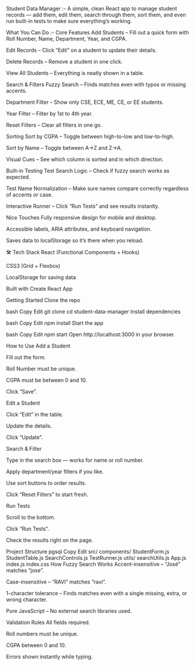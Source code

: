 Student Data Manager :-
A simple, clean React app to manage student records — add them, edit them, search through them, sort them, and even run built-in tests to make sure everything’s working.

What You Can Do :-
Core Features
Add Students – Fill out a quick form with Roll Number, Name, Department, Year, and CGPA.

Edit Records – Click “Edit” on a student to update their details.

Delete Records – Remove a student in one click.

View All Students – Everything is neatly shown in a table.

Search & Filters
Fuzzy Search – Finds matches even with typos or missing accents.

Department Filter – Show only CSE, ECE, ME, CE, or EE students.

Year Filter – Filter by 1st to 4th year.

Reset Filters – Clear all filters in one go.

Sorting
Sort by CGPA – Toggle between high-to-low and low-to-high.

Sort by Name – Toggle between A→Z and Z→A.

Visual Cues – See which column is sorted and in which direction.

Built-in Testing
Test Search Logic – Check if fuzzy search works as expected.

Test Name Normalization – Make sure names compare correctly regardless of accents or case.

Interactive Runner – Click “Run Tests” and see results instantly.

Nice Touches
Fully responsive design for mobile and desktop.

Accessible labels, ARIA attributes, and keyboard navigation.

Saves data to localStorage so it’s there when you reload.

🛠 Tech Stack
React (Functional Components + Hooks)

CSS3 (Grid + Flexbox)

LocalStorage for saving data

Built with Create React App

Getting Started
Clone the repo

bash
Copy
Edit
git clone
cd student-data-manager
Install dependencies

bash
Copy
Edit
npm install
Start the app

bash
Copy
Edit
npm start
Open http://localhost:3000 in your browser.

How to Use
Add a Student

Fill out the form.

Roll Number must be unique.

CGPA must be between 0 and 10.

Click “Save”.

Edit a Student

Click “Edit” in the table.

Update the details.

Click “Update”.

Search & Filter

Type in the search box — works for name or roll number.

Apply department/year filters if you like.

Use sort buttons to order results.

Click “Reset Filters” to start fresh.

Run Tests

Scroll to the bottom.

Click “Run Tests”.

Check the results right on the page.

Project Structure
pgsql
Copy
Edit
src/
components/
 StudentForm.js
 StudentTable.js
 SearchControls.js
 TestRunner.js
 utils/
 searchUtils.js
 App.js
 index.js
 index.css
How Fuzzy Search Works
Accent-insensitive – “José” matches “jose”.

Case-insensitive – “RAVI” matches “ravi”.

1-character tolerance – Finds matches even with a single missing, extra, or wrong character.

Pure JavaScript – No external search libraries used.

Validation Rules
All fields required.

Roll numbers must be unique.

CGPA between 0 and 10.

Errors shown instantly while typing.
